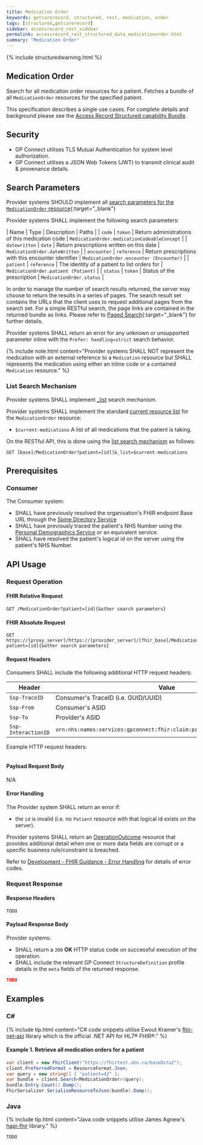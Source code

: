 ```yaml
---
title: Medication Order
keywords: getcarerecord, structured, rest, medication, order
tags: [structured,getcarerecord]
sidebar: accessrecord_rest_sidebar
permalink: accessrecord_rest_structured_data_medicationorder.html
summary: "Medication Order"
---
```


{% include structuredwarning.html %}

## Medication Order ##

Search for all medication order resources for a patient. Fetches a bundle of all `MedicationOrder` resources for the specified patient.

This specification describes a single use cases. For complete details and background please see the [Access Record Structured capability Bundle](accessrecord_rest.html).

## Security ##

- GP Connect utilises TLS Mutual Authentication for system level authorization.
- GP Connect utilises a JSON Web Tokens (JWT) to transmit clinical audit & provenance details. 

## Search Parameters ##

Provider systems SHOULD implement all [search parameters for the `MedicationOrder` resource](https://www.hl7.org/fhir/DSTU2/medicationorder.html#search){:target="_blank"}

Provider systems SHALL implement the following search parameters:

| Name | Type | Description | Paths |
| `code` | `token` | Return administrations of this medication code | `MedicationOrder.medicationCodeableConcept` |
| `datewritten` | `date` | Return prescriptions written on this date | `MedicationOrder.dateWritten` |
| `encounter` | `reference` | Return prescriptions with this encounter identifier | `MedicationOrder.encounter (Encounter)` |
| `patient` | `reference` | The identity of a patient to list orders for | `MedicationOrder.patient (Patient)` |
| `status` | `token` | Status of the prescription | `MedicationOrder.status` |

In order to manage the number of search results returned, the server may choose to return the results in a series of pages. The search result set contains the URLs that the client uses to request additional pages from the search set. For a simple RESTful search, the page links are contained in the returned bundle as links. Please refer to [Paged Search](https://www.hl7.org/fhir/DSTU2/search.html#count){:target="_blank"} for further details.

Provider systems SHALL return an error for any unknown or unsupported parameter inline with the `Prefer: handling=strict` search behavior.

{% include note.html content="Provider systems SHALL NOT represent the medication with an external reference to a `Medication` resource but SHALL represents the medication using either an inline code or a contained `Medication` resource." %}

### List Search Mechanism ###

Provider systems SHALL implement [_list](https://www.hl7.org/fhir/DSTU2/search.html#list) search mechanism.

Provider systems SHALL implement the standard [current resource list](https://www.hl7.org/fhir/lifecycle.html#current) for the `MedicationOrder` resource:

- `$current-medications` A list of all medications that the patient is taking.

On the RESTful API, this is done using the [list search mechanism](https://www.hl7.org/fhir/DSTU2/search.html#list) as follows:

```http
GET [base]/MedicationOrder?patient=[id]]&_list=$current-medications
```

## Prerequisites ##

### Consumer ###

The Consumer system:

- SHALL have previously resolved the organisation's FHIR endpoint Base URL through the [Spine Directory Service](https://nhsconnect.github.io/gpconnect/integration_spine_directory_service.html)
- SHALL have previously traced the patient's NHS Number using the [Personal Demographics Service]( https://nhsconnect.github.io/gpconnect/integration_personal_demographic_service.html) or an equivalent service.
- SHALL have resolved the patient's logical id on the server using the patient's NHS Number.

## API Usage ##

### Request Operation ###

#### FHIR Relative Request ####

```http
GET /MedicationOrder?patient=[id]{&other search parameters}
```

#### FHIR Absolute Request ####

```http
GET https://[proxy_server]/https://[provider_server]/[fhir_base]/MedicationOrder?patient=[id]{&other search parameters}
```

#### Request Headers ####

Consumers SHALL include the following additional HTTP request headers:

| Header               | Value |
|----------------------|-------|
| `Ssp-TraceID`        | Consumer's TraceID (i.e. GUID/UUID) |
| `Ssp-From`           | Consumer's ASID |
| `Ssp-To`             | Provider's ASID |
| `Ssp-InteractionID`  | `urn:nhs:names:services:gpconnect:fhir:claim:patient/MedicationOrder.read`|

Example HTTP request headers:

```http
```

#### Payload Request Body ####

N/A

#### Error Handling ####

The Provider system SHALL return an error if:

- the `id` is invalid (i.e. no `Patient` resource with that logical id exists on the server).

Provider systems SHALL return an [OperationOutcome](http://www.hl7.org/fhir/operationoutcome.html) resource that provides additional detail when one or more data fields are corrupt or a specific business rule/constraint is breached.

Refer to [Development - FHIR Guidance - Error Handling](development_fhir_error_handling_guidance.html) for details of error codes.

### Request Response ###

#### Response Headers ####

```http
TODO
```

#### Payload Response Body ####

Provider systems:

- SHALL return a `200` **OK** HTTP status code on successful execution of the operation.
- SHALL include the relevant GP Connect `StructureDefinition` profile details in the `meta` fields of the returned response.

```json
TODO
```

## Examples ##

### C# ###

{% include tip.html content="C# code snippets utilise Ewout Kramer's [fhir-net-api](https://github.com/ewoutkramer/fhir-net-api) library which is the official .NET API for HL7&reg; FHIR&reg;." %}

#### Example 1. Retrieve all medication orders for a patient ####

```csharp
var client = new FhirClient("https://fhirtest.uhn.ca/baseDstu2");
client.PreferredFormat = ResourceFormat.Json;
var query = new string[] { "patient=42" };
var bundle = client.Search<MedicationOrder>(query);
bundle.Entry.Count().Dump();
FhirSerializer.SerializeResourceToJson(bundle).Dump();
```

### Java ###

{% include tip.html content="Java code snippets utilise James Agnew's [hapi-fhir](https://github.com/jamesagnew/hapi-fhir/
) library." %}

```java
TODO
```



